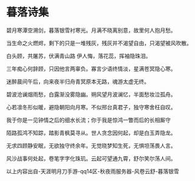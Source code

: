 # 暮落诗集

碧月寒潭空溯剑，暮落银雪衬寒光。月满不晓离别意，故里何人抱月愁。

当生命之火燃烬，剩下的只是一堆残灰，残灰并不渴望自由，只渴望被风吹散。

白头顾，共屠苏，伏满青山路
伊人悔，落花蕊，挥袖隐珠泪。

三年痴心何辞顾，只因他言两辜负。寡言少语终情淡，星满苍冥隐心寒。

迷醉晨间午后，向来夜半归舟青冥原本无路，魂游太虚无终。

碧波沧谰烟雨愁，白露渐没雾隐幽。朔风望月波澜忆，半面愁妆泣孤舟。

心若凛冬形似暖，避隐朝阳向月寒。不似邢台真君子，独守寒舍枉自叹。

我于你是一见钟情之后的细水长流；你于我是惊鸿一瞥而后的长相厮守

陌路孤鸿不知踪，踏影青枫莫寻从。世人贪念因何起，却是白玉弄隐龙。

无求四顾静安眠，无欲独守终余年。无觉晓梦知生死，无惧坦荡畏人言。

风沙战事何处起，卷笔字字化珠玑。云起可望通九霄，舒尔笑尔荡人间。

以上内容出自-天涯明月刀手游-qq14区-秋夜雨服务器-风卷云舒-暮落银雪
